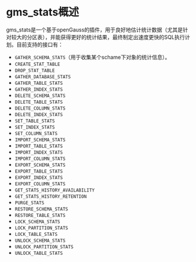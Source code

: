 # gms_stats概述

gms_stats是一个基于openGauss的插件，用于良好地估计统计数据（尤其是针对较大的分区表），并能获得更好的统计结果，最终制定出速度更快的SQL执行计划。目前支持的接口有：

- `GATHER_SCHEMA_STATS`（用于收集某个schame下对象的统计信息）。
- `CREATE_STAT_TABLE`
- `DROP_STAT_TABLE`
- `GATHER_DATABASE_STATS`
- `GATHER_TABLE_STATS`
- `GATHER_INDEX_STATS`
- `DELETE_SCHEMA_STATS`
- `DELETE_TABLE_STATS`
- `DELETE_COLUMN_STATS`
- `DELETE_INDEX_STATS`
- `SET_TABLE_STATS`
- `SET_INDEX_STATS`
- `SET_COLUMN_STATS`
- `IMPORT_SCHEMA_STATS`
- `IMPORT_TABLE_STATS`
- `IMPORT_INDEX_STATS`
- `IMPORT_COLUMN_STATS`
- `EXPORT_SCHEMA_STATS`
- `EXPORT_TABLE_STATS`
- `EXPORT_INDEX_STATS`
- `EXPORT_COLUMN_STATS`
- `GET_STATS_HISTORY_AVAILABILITY`
- `GET_STATS_HISTORY_RETENTION`
- `PURGE_STATS`
- `RESTORE_SCHEMA_STATS`
- `RESTORE_TABLE_STATS`
- `LOCK_SCHEMA_STATS`
- `LOCK_PARTITION_STATS`
- `LOCK_TABLE_STATS`
- `UNLOCK_SCHEMA_STATS`
- `UNLOCK_PARTITION_STATS`
- `UNLOCK_TABLE_STATS`
